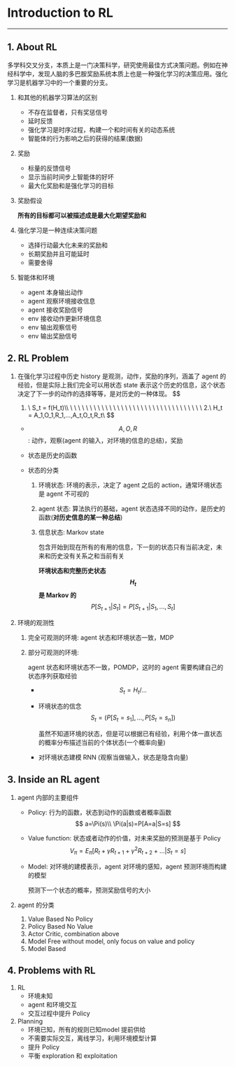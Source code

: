 # Introduction to RL

---

## 1. About RL

多学科交叉分支，本质上是一门决策科学，研究使用最佳方式决策问题。例如在神经科学中，发现人脑的多巴胺奖励系统本质上也是一种强化学习的决策应用。强化学习是机器学习中的一个重要的分支。

1. 和其他的机器学习算法的区别

   * 不存在监督者，只有奖惩信号
   * 延时反馈
   * 强化学习是时序过程，构建一个和时间有关的动态系统
   * 智能体的行为影响之后的获得的结果(数据)

2. 奖励

   * 标量的反馈信号
   * 显示当前时间步上智能体的好坏
   * 最大化奖励和是强化学习的目标

3. 奖励假设

   **所有的目标都可以被描述成是最大化期望奖励和**

4. 强化学习是一种连续决策问题

   * 选择行动最大化未来的奖励和
   * 长期奖励并且可能延时
   * 需要舍得

5. 智能体和环境

   * agent 本身输出动作
   * agent 观察环境接收信息
   * agent 接收奖励信号
   * env 接收动作更新环境信息
   * env 输出观察信号
   * env 输出奖励信号

## 2. RL Problem

1. 在强化学习过程中历史 history 是观测，动作，奖励的序列，涵盖了 agent 的经验，但是实际上我们完全可以用状态 state 表示这个历史的信息，这个状态决定了下一步的动作的选择等等，是对历史的一种体现。
   $$
   1. \ S_t = f(H_t)\\\ \ \ \ \ \ \ \ \ \ \ \ \ \ \ \ \ \ \ \ \ \ \ \ \ \ \ \ \ \ \ \ \ \ \ 
   2.\ H_t = A_1,O_1,R_1,...,A_t,O_t,R_t\\
   $$

   - $$A,O,R$$: 动作，观察(agent 的输入，对环境的信息的总结)，奖励

   - 状态是历史的函数

   - 状态的分类

     1. 环境状态: 环境的表示，决定了 agent 之后的 action，通常环境状态是 agent 不可视的

     2. agent 状态: 算法执行的基础，agent 状态选择不同的动作，是历史的函数(**对历史信息的某一种总结**)

     3. 信息状态: Markov state

        包含开始到现在所有的有用的信息，下一刻的状态只有当前决定，未来和历史没有关系之和当前有关

        **环境状态和完整历史状态 $$H_t$$ 是 Markov 的**
        $$
        P[S_{t+1}|S_t]=P[S_{t+1}|S_1,...,S_t]
        $$

2. 环境的观测性

   1. 完全可观测的环境: agent 状态和环境状态一致，MDP

   2. 部分可观测的环境: 

      agent 状态和环境状态不一致，POMDP，这时的  agent 需要构建自己的状态序列获取经验

      - $$S_t = H_t / ...$$

      - 环境状态的信念 $$S_t = (P[S_t=s_1], ..., P[S_t=s_n])$$

        虽然不知道环境的状态，但是可以根据已有经验，利用个体一直状态的概率分布描述当前的个体状态(一个概率向量)

      - 对环境状态建模 RNN (观察当做输入，状态是隐含向量)

## 3. Inside an RL agent

1. agent 内部的主要组件

   * Policy: 行为的函数，状态到动作的函数或者概率函数
     $$
     a=\Pi(s)\\
     \Pi(a|s)=P[A=a|S=s]
     $$

   * Value function: 状态或者动作的价值，对未来奖励的预测是基于 Policy
     $$
     V_{\pi}=E_{\pi}[R_t + \gamma R_{t+1} + \gamma^2R_{t+2} + ... | S_t=s]
     $$

   * Model: 对环境的建模表示，agent 对环境的感知，agent 预测环境而构建的模型

     预测下一个状态的概率，预测奖励信号的大小

2. agent 的分类

   1. Value Based No Policy
   2. Policy Based No Value
   3. Actor Critic, combination above
   4. Model Free without model, only focus on value and policy
   5. Model Based 

## 4. Problems with RL

1. RL
   * 环境未知
   * agent 和环境交互
   * 交互过程中提升 Policy
2. Planning
   * 环境已知，所有的规则已知model 提前供给
   * 不需要实际交互，离线学习，利用环境模型计算
   * 提升 Policy
   * 平衡 exploration 和 exploitation